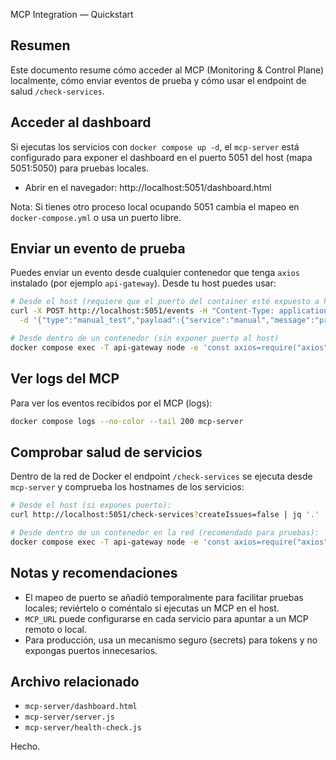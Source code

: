 MCP Integration — Quickstart

## Resumen

Este documento resume cómo acceder al MCP (Monitoring & Control Plane) localmente, cómo enviar
eventos de prueba y cómo usar el endpoint de salud `/check-services`.

## Acceder al dashboard

Si ejecutas los servicios con `docker compose up -d`, el `mcp-server` está configurado para exponer
el dashboard en el puerto 5051 del host (mapa 5051:5050) para pruebas locales.

- Abrir en el navegador: http://localhost:5051/dashboard.html

Nota: Si tienes otro proceso local ocupando 5051 cambia el mapeo en `docker-compose.yml` o usa un
puerto libre.

## Enviar un evento de prueba

Puedes enviar un evento desde cualquier contenedor que tenga `axios` instalado (por ejemplo
`api-gateway`). Desde tu host puedes usar:

```bash
# Desde el host (requiere que el puerto del container esté expuesto a host)
curl -X POST http://localhost:5051/events -H "Content-Type: application/json" \
  -d '{"type":"manual_test","payload":{"service":"manual","message":"prueba manual"}}'

# Desde dentro de un contenedor (sin exponer puerto al host)
docker compose exec -T api-gateway node -e 'const axios=require("axios"); axios.post("http://mcp-server:5050/events",{type:"test_event",payload:{service:"api-gateway",message:"prueba desde container",ts:Date.now()}}).then(r=>console.log(r.status)).catch(e=>console.error(e.message));'
```

## Ver logs del MCP

Para ver los eventos recibidos por el MCP (logs):

```bash
docker compose logs --no-color --tail 200 mcp-server
```

## Comprobar salud de servicios

Dentro de la red de Docker el endpoint `/check-services` se ejecuta desde `mcp-server` y comprueba
los hostnames de los servicios:

```bash
# Desde el host (si expones puerto):
curl http://localhost:5051/check-services?createIssues=false | jq '.'

# Desde dentro de un contenedor en la red (recomendado para pruebas):
docker compose exec -T api-gateway node -e 'const axios=require("axios"); axios.get("http://mcp-server:5050/check-services?createIssues=false").then(r=>console.log(JSON.stringify(r.data))).catch(e=>console.error(e.message));'
```

## Notas y recomendaciones

- El mapeo de puerto se añadió temporalmente para facilitar pruebas locales; reviértelo o coméntalo
  si ejecutas un MCP en el host.
- `MCP_URL` puede configurarse en cada servicio para apuntar a un MCP remoto o local.
- Para producción, usa un mecanismo seguro (secrets) para tokens y no expongas puertos innecesarios.

## Archivo relacionado

- `mcp-server/dashboard.html`
- `mcp-server/server.js`
- `mcp-server/health-check.js`

Hecho.
